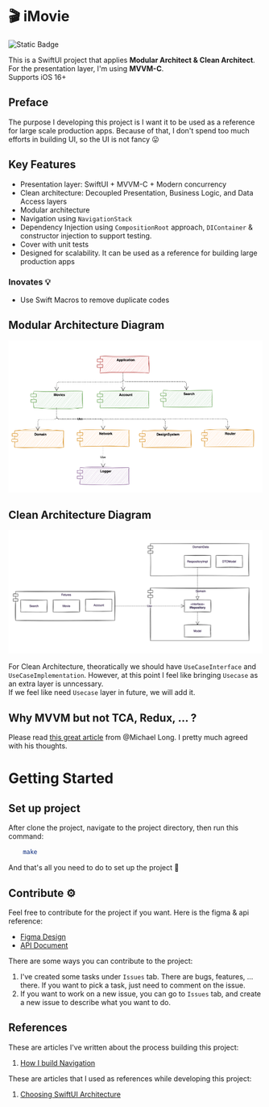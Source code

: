 # 🎬 iMovie

![Static Badge](https://img.shields.io/badge/status-active-brightgreen)

This is a SwiftUI project that applies **Modular Architect & Clean Architect**. For the presentation layer, I'm using **MVVM-C**.  
Supports iOS 16+

## Preface

The purpose I developing this project is I want it to be used as a reference for large scale production apps.
Because of that, I don't spend too much efforts in building UI, so the UI is not fancy 😛

## Key Features

- Presentation layer: SwiftUI + MVVM-C + Modern concurrency
- Clean architecture: Decoupled Presentation, Business Logic, and Data Access layers
- Modular architecture
- Navigation using `NavigationStack`
- Dependency Injection using `CompositionRoot` approach, `DIContainer` & constructor injection to support testing.
- Cover with unit tests
- Designed for scalability. It can be used as a reference for building large production apps   

### Inovates 💡

- Use Swift Macros to remove duplicate codes

## Modular Architecture Diagram

<img src=resources/modular_architect.png width=800/>

## Clean Architecture Diagram

<img src=resources/clean_architect.png width=800/>

For Clean Architecture, theoratically we should have `UseCaseInterface` and `UseCaseImplementation`. However, at this point I feel like bringing `Usecase` as an extra layer is unncessary.  
If we feel like need `Usecase` layer in future, we will add it.

## Why MVVM but not TCA, Redux, ... ?

Please read [this great article](https://betterprogramming.pub/swiftui-choosing-an-application-architecture-6ec9289f8e8f) from @Michael Long. I pretty much agreed with his thoughts.

# Getting Started

## Set up project

After clone the project, navigate to the project directory, then run this command:

```bash
    make
```

And that's all you need to do to set up the project 🚀

## Contribute ⚙️

Feel free to contribute for the project if you want. Here is the figma & api reference:

- [Figma Design](https://www.figma.com/file/rqjEdJecH0tr6uIyT72KXh/NAP001?type=design&node-id=6-9199&t=Ai7i6CXqzbqM468M-0)
- [API Document](https://developer.themoviedb.org/reference/intro/getting-started)

There are some ways you can contribute to the project:

1. I've created some tasks under `Issues` tab. There are bugs, features, ... there. If you want to pick a task, just need to comment on the issue.
2. If you want to work on a new issue, you can go to `Issues` tab, and create a new issue to describe what you want to do.

## References

These are articles I've written about the process building this project:

1. [How I build Navigation](https://medium.com/gitconnected/modular-navigation-in-swiftui-a-comprehensive-guide-5eeb8a511583)

These are articles that I used as references while developing this project:

1. [Choosing SwiftUI Architecture](https://betterprogramming.pub/swiftui-choosing-an-application-architecture-6ec9289f8e8f)

